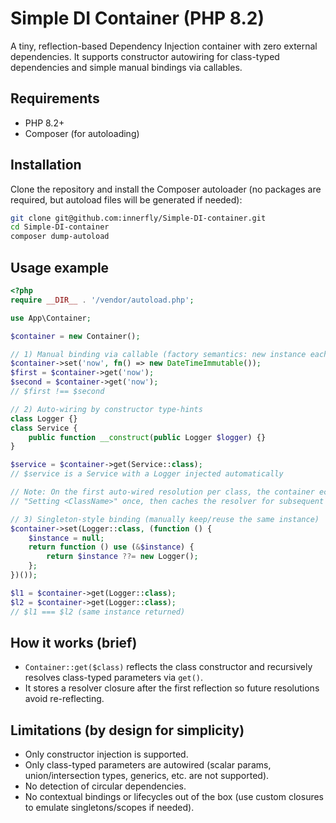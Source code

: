 # Simple DI Container (PHP 8.2)

A tiny, reflection-based Dependency Injection container with zero external dependencies. It supports constructor autowiring for class-typed dependencies and simple manual bindings via callables.

## Requirements
- PHP 8.2+
- Composer (for autoloading)

## Installation
Clone the repository and install the Composer autoloader (no packages are required, but autoload files will be generated if needed):

```bash
git clone git@github.com:innerfly/Simple-DI-container.git
cd Simple-DI-container
composer dump-autoload
```

## Usage example

```php
<?php
require __DIR__ . '/vendor/autoload.php';

use App\Container;

$container = new Container();

// 1) Manual binding via callable (factory semantics: new instance each time)
$container->set('now', fn() => new DateTimeImmutable());
$first = $container->get('now');
$second = $container->get('now');
// $first !== $second

// 2) Auto-wiring by constructor type-hints
class Logger {}
class Service {
    public function __construct(public Logger $logger) {}
}

$service = $container->get(Service::class);
// $service is a Service with a Logger injected automatically

// Note: On the first auto-wired resolution per class, the container echoes
// "Setting <ClassName>" once, then caches the resolver for subsequent calls.

// 3) Singleton-style binding (manually keep/reuse the same instance)
$container->set(Logger::class, (function () {
    $instance = null;
    return function () use (&$instance) {
        return $instance ??= new Logger();
    };
})());

$l1 = $container->get(Logger::class);
$l2 = $container->get(Logger::class);
// $l1 === $l2 (same instance returned)
```

## How it works (brief)
- `Container::get($class)` reflects the class constructor and recursively resolves class-typed parameters via `get()`.
- It stores a resolver closure after the first reflection so future resolutions avoid re-reflecting.

## Limitations (by design for simplicity)
- Only constructor injection is supported.
- Only class-typed parameters are autowired (scalar params, union/intersection types, generics, etc. are not supported).
- No detection of circular dependencies.
- No contextual bindings or lifecycles out of the box (use custom closures to emulate singletons/scopes if needed).
